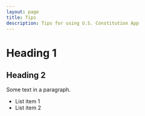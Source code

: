 ```yaml
---
layout: page
title: Tips
description: Tips for using U.S. Constitution App
---
```


# Heading 1

## Heading 2

Some text in a paragraph.

* List item 1
* List item 2